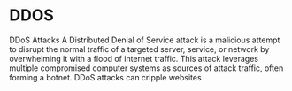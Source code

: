 # DDOS
DDoS  Attacks  A Distributed Denial of Service  attack is a malicious attempt to disrupt the normal traffic of a targeted server, service, or network by overwhelming it with a flood of internet traffic. This attack leverages multiple compromised computer systems as sources of attack traffic, often forming a botnet. DDoS attacks can cripple websites
